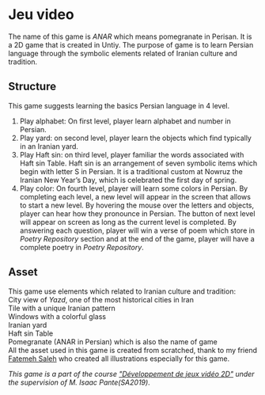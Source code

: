 # Jeu video
The name of this game is *ANAR* which means pomegranate in Perisan. It is a 2D game that is created in Untiy.
The purpose of game is to learn Persian language through the symbolic elements related of Iranian culture and tradition.
## Structure
This game suggests learning the basics Persian language in 4 level. 
1. Play alphabet: On first level, player learn alphabet and number in Persian. 
2. Play yard: on second level, player learn the objects which find typically in an Iranian yard. 
3. Play Haft sin: on third level, player familiar the words associated with Haft sin Table. Haft sin is an arrangement of seven symbolic items which begin with letter S in Persian. It is a traditional custom at Nowruz the Iranian New Year’s Day, which is celebrated the first day of spring.
4. Play color: On fourth level, player will learn some colors in Persian. 
By completing each level, a new level will appear in the screen that allows to start a new level.
By hovering the mouse over the letters and objects, player can hear how they pronounce in Persian. The button of next level will appear on screen as long as the current level is completed. By answering each question, player will win a verse of poem which store in *Poetry Repository* section and at the end of the game, player will have a complete poetry in *Poetry Repository*.  
## Asset
This game use elements which related to Iranian culture and tradition:<br/>
City view of *Yazd*, one of the most historical cities in Iran<br/>
Tile with a unique Iranian pattern<br/>
Windows with a colorful glass<br/>
Iranian yard<br/>
Haft sin Table<br/>
Pomegranate (ANAR in Persian) which is also the name of game<br/>
All the asset used in this game is created from scratched, thank to my friend [Fatemeh Saleh](https://www.instagram.com/gollpad/) who created all illustrations especially for this game. 

*This game is a part of the course ["Développement de jeux vidéo 2D"](https://github.com/ipante/ressources_cours_jeux_video_2D/blob/master/README.md) under the supervision of M. Isaac Pante(SA2019)*.




